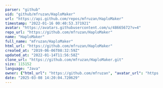 ```yaml
---
parser: "github"
uid: "github/mfruzan/HaploMaker"
url: "https://api.github.com/repos/mfruzan/HaploMaker"
timestamp: "2022-01-16 00:40:53.371921"
avatar: "https://avatars.githubusercontent.com/u/48665672?v=4"
repo_url: "https://github.com/mfruzan/HaploMaker"
name: "HaploMaker"
full_name: "mfruzan/HaploMaker"
html_url: "https://github.com/mfruzan/HaploMaker"
created_at: "2019-06-06T08:32:59Z"
updated_at: "2022-01-14T11:56:58Z"
clone_url: "https://github.com/mfruzan/HaploMaker.git"
size: 115152
language: "Java"
owner: {"html_url": "https://github.com/mfruzan", "avatar_url": "https://avatars.githubusercontent.com/u/48665672?v=4", "login": "mfruzan", "type": "User"}
date: "2025-03-08 14:20:04.720629"
---
```

